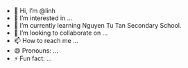 - 👋 Hi, I’m @linh
- 👀 I’m interested in ...
- 🌱 I’m currently learning Nguyen Tu Tan Secondary School.
- 💞️ I’m looking to collaborate on ...
- 📫 How to reach me ...
- 😄 Pronouns: ...
- ⚡ Fun fact: ...

<!---
linhnemn/linhnemn is a ✨ special ✨ repository because its `README.md` (this file) appears on your GitHub profile.
You can click the Preview link to take a look at your changes.
--->
